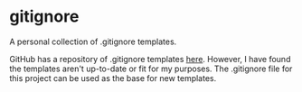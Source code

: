 # gitignore

A personal collection of .gitignore templates. 

GitHub has a repository of .gitignore templates [here](https://github.com/github/gitignore).
However, I have found the templates aren't up-to-date or fit for my purposes. 
The .gitignore file for this project can be used as the base for new templates.